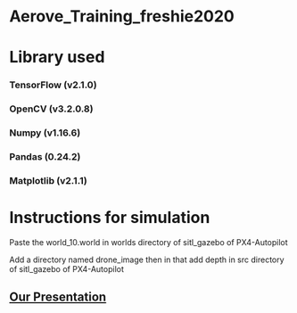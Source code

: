 # Aerove_Training_freshie2020
<h1>Library used</h1>
<h3>TensorFlow (v2.1.0)</h3>
<h3>OpenCV (v3.2.0.8)</h3>
<h3>Numpy (v1.16.6)</h3>
<h3>Pandas (0.24.2)</h3>
<h3>Matplotlib (v2.1.1)</h3>

<h1>Instructions for simulation</h1>
<p>Paste the world_10.world in worlds directory of sitl_gazebo of PX4-Autopilot</p>
<p>Add a directory named drone_image then in that add depth in src directory of sitl_gazebo of PX4-Autopilot</p>
<p></p>

## [Our Presentation](https://docs.google.com/presentation/d/1YubV6H3WA65B3se2A726j0qKhQwIuDeicksZZtdyRAI/edit?usp=sharing)
